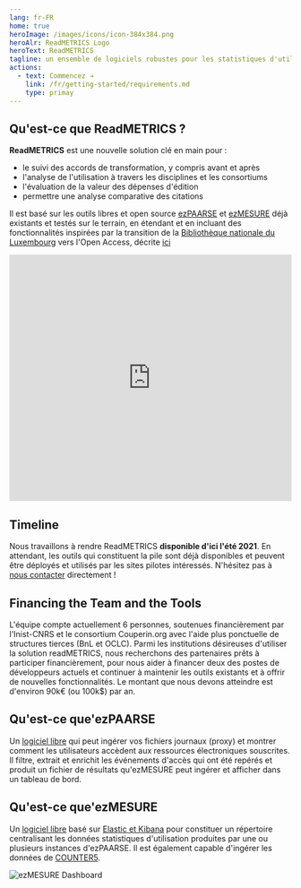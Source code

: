 ```yaml
---
lang: fr-FR
home: true
heroImage: /images/icons/icon-384x384.png
heroAlr: ReadMETRICS Logo
heroText: ReadMETRICS
tagline: un ensemble de logiciels robustes pour les statistiques d'utilisation
actions:
  - text: Commencez →
    link: /fr/getting-started/requirements.md
    type: primay
---
```


## Qu'est-ce que ReadMETRICS ?

**ReadMETRICS** est une nouvelle solution clé en main pour :

- le suivi des accords de transformation, y compris avant et après
- l'analyse de l'utilisation à travers les disciplines et les consortiums
- l'évaluation de la valeur des dépenses d'édition
- permettre une analyse comparative des citations

Il est basé sur les outils libres et open source [ezPAARSE](https://www.ezpaarse.org/) et [ezMESURE](https://ezmesure.couperin.org/) déjà existants et testés sur le terrain, en étendant et en incluant des fonctionnalités inspirées par la transition de la [Bibliothèque nationale du Luxembourg](https://bnl.public.lu/fr.html) vers l'Open Access, décrite [ici](https://www.consortium.lu/?page_id=6334)

<iframe frameborder="0" style="width:100%;height:440px;" src="https://viewer.diagrams.net/?p=anim&highlight=0000ff&edit=_blank&layers=1&nav=1&title=2020-10-08-readmetrics-architecture.drawio#Uhttps%3A%2F%2Fdrive.google.com%2Fuc%3Fid%3D1-IVxBpzs6TXC1M-Q6pYoAu_OYUG2PQe1%26export%3Ddownload"> sss </iframe>


## Timeline

Nous travaillons à rendre ReadMETRICS **disponible d'ici l'été 2021**. En attendant, les outils qui constituent la pile sont déjà disponibles et peuvent être déployés et utilisés par les sites pilotes intéressés. N'hésitez pas à [nous contacter](mailto:readmetrics@couperin.org) directement !

## Financing the Team and the Tools

L'équipe compte actuellement 6 personnes, soutenues financièrement par l'Inist-CNRS et le consortium Couperin.org avec l'aide plus ponctuelle de structures tierces (BnL et OCLC). Parmi les institutions désireuses d'utiliser la solution readMETRICS, nous recherchons des partenaires prêts à participer financièrement, pour nous aider à financer deux des postes de développeurs actuels et continuer à maintenir les outils existants et à offrir de nouvelles fonctionnalités. Le montant que nous devons atteindre est d'environ 90k€ (ou 100k$) par an.

## Qu'est-ce que'ezPAARSE

Un [logiciel libre](https://github.com/ezpaarse-project/ezpaarse/) qui peut ingérer vos fichiers journaux (proxy) et montrer comment les utilisateurs accèdent aux ressources électroniques souscrites. Il filtre, extrait et enrichit les événements d'accès qui ont été repérés et produit un fichier de résultats qu'ezMESURE peut ingérer et afficher dans un tableau de bord.

## Qu'est-ce que'ezMESURE

Un [logiciel libre](https://github.com/ezpaarse-project/ezmesure/) basé sur [Elastic et Kibana](https://www.elastic.co/fr/) pour constituer un répertoire centralisant les données statistiques d'utilisation produites par une ou plusieurs instances d'ezPAARSE. Il est également capable d'ingérer les données de [COUNTER5](https://www.projectcounter.org/code-of-practice-five-sections/abstract/).

![ezMESURE Dashboard](/readmetrics/images/ezmesure_dashboard.png)
